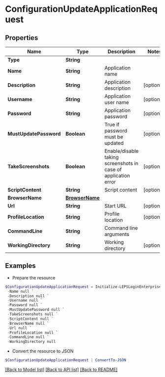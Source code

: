 # ConfigurationUpdateApplicationRequest
## Properties

Name | Type | Description | Notes
------------ | ------------- | ------------- | -------------
**Type** | **String** |  | 
**Name** | **String** | Application name | 
**Description** | **String** | Application description | [optional] 
**Username** | **String** | Application user name | [optional] 
**Password** | **String** | Application password | [optional] 
**MustUpdatePassword** | **Boolean** | True if password must be updated | [optional] 
**TakeScreenshots** | **Boolean** | Enable/disable taking screenshots in case of application error | [optional] 
**ScriptContent** | **String** | Script content | [optional] 
**BrowserName** | [**BrowserName**](BrowserName.md) |  | 
**Url** | **String** | Start URL | [optional] 
**ProfileLocation** | **String** | Profile location | [optional] 
**CommandLine** | **String** | Command line arguments | 
**WorkingDirectory** | **String** | Working directory | [optional] 

## Examples

- Prepare the resource
```powershell
$ConfigurationUpdateApplicationRequest = Initialize-LEPSLoginEnterpriseConfigurationUpdateApplicationRequest  -Type null `
 -Name null `
 -Description null `
 -Username null `
 -Password null `
 -MustUpdatePassword null `
 -TakeScreenshots null `
 -ScriptContent null `
 -BrowserName null `
 -Url null `
 -ProfileLocation null `
 -CommandLine null `
 -WorkingDirectory null
```

- Convert the resource to JSON
```powershell
$ConfigurationUpdateApplicationRequest | ConvertTo-JSON
```

[[Back to Model list]](../README.md#documentation-for-models) [[Back to API list]](../README.md#documentation-for-api-endpoints) [[Back to README]](../README.md)

